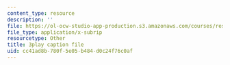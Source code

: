 ```yaml
---
content_type: resource
description: ''
file: https://ol-ocw-studio-app-production.s3.amazonaws.com/courses/res-6-012-introduction-to-probability-spring-2018/cc41ad8b780f5e05b484d0c24f76c0af_pdR9hV8mRWE.vtt
file_type: application/x-subrip
resourcetype: Other
title: 3play caption file
uid: cc41ad8b-780f-5e05-b484-d0c24f76c0af
---
```

